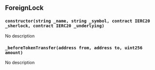 ## ForeignLock

### `constructor(string _name, string _symbol, contract IERC20 _sherlock, contract IERC20 _underlying)`

No description

### `_beforeTokenTransfer(address from, address to, uint256 amount)`

No description

